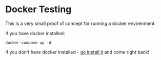 # Docker Testing

This is a very small proof of concept for running a docker envirenment.

If you have docker installed:

    docker-compose up -d

If you don't have docker installed - [go install it](https://docs.docker.com/engine/installation/) and come right back!
